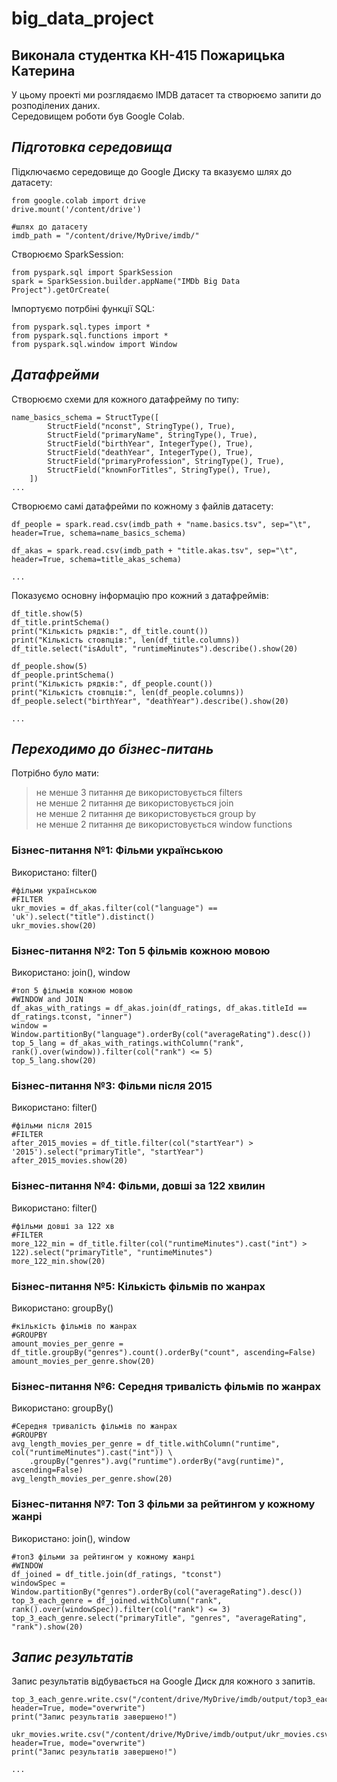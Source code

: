 # big_data_project
## Виконала студентка КН-415 Пожарицька Катерина
У цьому проекті ми розглядаємо IMDB датасет та створюємо запити до розподілених даних.  
Середовищем роботи був Google Colab. 
## _Підготовка середовища_
Підключаємо середовище до Google Диску та вказуємо шлях до датасету:
```
from google.colab import drive
drive.mount('/content/drive')

#шлях до датасету
imdb_path = "/content/drive/MyDrive/imdb/"
```
Створюємо SparkSession:
```
from pyspark.sql import SparkSession
spark = SparkSession.builder.appName("IMDb Big Data Project").getOrCreate(
```
Імпортуємо потрбіні функції SQL:
```
from pyspark.sql.types import *
from pyspark.sql.functions import *
from pyspark.sql.window import Window
```
## _Датафрейми_  
Створюємо схеми для кожного датафрейму по типу:
```
name_basics_schema = StructType([
        StructField("nconst", StringType(), True),
        StructField("primaryName", StringType(), True),
        StructField("birthYear", IntegerType(), True),
        StructField("deathYear", IntegerType(), True),
        StructField("primaryProfession", StringType(), True),
        StructField("knownForTitles", StringType(), True),
    ])
...
```
Створюємо самі датафрейми по кожному з файлів датасету:
```
df_people = spark.read.csv(imdb_path + "name.basics.tsv", sep="\t", header=True, schema=name_basics_schema)

df_akas = spark.read.csv(imdb_path + "title.akas.tsv", sep="\t", header=True, schema=title_akas_schema)

...
```
Показуємо основну інформацію про кожний з датафреймів:
```
df_title.show(5)
df_title.printSchema()
print("Кількість рядків:", df_title.count())
print("Кількість стовпців:", len(df_title.columns))
df_title.select("isAdult", "runtimeMinutes").describe().show(20)

df_people.show(5)
df_people.printSchema()
print("Кількість рядків:", df_people.count())
print("Кількість стовпців:", len(df_people.columns))
df_people.select("birthYear", "deathYear").describe().show(20)

...
```
## _Переходимо до бізнес-питань_
Потрібно було мати:
> не менше 3 питання де використовується filters  
> не менше 2 питання де використовується join  
> не менше 2 питання де використовується group by  
> не менше 2 питання де використовується window functions

### Бізнес-питання №1: Фільми українською  
Використано: filter()
```
#фільми українською
#FILTER
ukr_movies = df_akas.filter(col("language") == 'uk').select("title").distinct()
ukr_movies.show(20)
```
### Бізнес-питання №2: Топ 5 фільмів кожною мовою  
Використано: join(), window

```
#топ 5 фільмів кожною мовою
#WINDOW and JOIN
df_akas_with_ratings = df_akas.join(df_ratings, df_akas.titleId == df_ratings.tconst, "inner")
window = Window.partitionBy("language").orderBy(col("averageRating").desc())
top_5_lang = df_akas_with_ratings.withColumn("rank", rank().over(window)).filter(col("rank") <= 5)
top_5_lang.show(20)
```
### Бізнес-питання №3: Фільми після 2015  
Використано: filter()  
```
#фільми після 2015
#FILTER
after_2015_movies = df_title.filter(col("startYear") > '2015').select("primaryTitle", "startYear")
after_2015_movies.show(20)
```
### Бізнес-питання №4: Фільми, довші за 122 хвилин  
Використано: filter()  
```
#фільми довші за 122 хв
#FILTER
more_122_min = df_title.filter(col("runtimeMinutes").cast("int") > 122).select("primaryTitle", "runtimeMinutes")
more_122_min.show(20)
```
### Бізнес-питання №5: Кількість фільмів по жанрах  
Використано: groupBy()  
```
#кількість фільмів по жанрах
#GROUPBY
amount_movies_per_genre = df_title.groupBy("genres").count().orderBy("count", ascending=False)
amount_movies_per_genre.show(20)
```
### Бізнес-питання №6: Середня тривалість фільмів по жанрах  
Використано: groupBy()  
```
#Cередня тривалість фільмів по жанрах
#GROUPBY
avg_length_movies_per_genre = df_title.withColumn("runtime", col("runtimeMinutes").cast("int")) \
    .groupBy("genres").avg("runtime").orderBy("avg(runtime)", ascending=False)
avg_length_movies_per_genre.show(20)
```
### Бізнес-питання №7: Топ 3 фільми за рейтингом у кожному жанрі  
Використано: join(), window  
```
#топ3 фільми за рейтингом у кожному жанрі 
#WINDOW
df_joined = df_title.join(df_ratings, "tconst")
windowSpec = Window.partitionBy("genres").orderBy(col("averageRating").desc())
top_3_each_genre = df_joined.withColumn("rank", rank().over(windowSpec)).filter(col("rank") <= 3)
top_3_each_genre.select("primaryTitle", "genres", "averageRating", "rank").show(20)

```
## _Запис результатів_  
Запис результатів відбувається на Google Диск для кожного з запитів.  
```
top_3_each_genre.write.csv("/content/drive/MyDrive/imdb/output/top3_each_genre.csv", header=True, mode="overwrite")
print("Запис результатів завершено!")

ukr_movies.write.csv("/content/drive/MyDrive/imdb/output/ukr_movies.csv", header=True, mode="overwrite")
print("Запис результатів завершено!")

...
```

